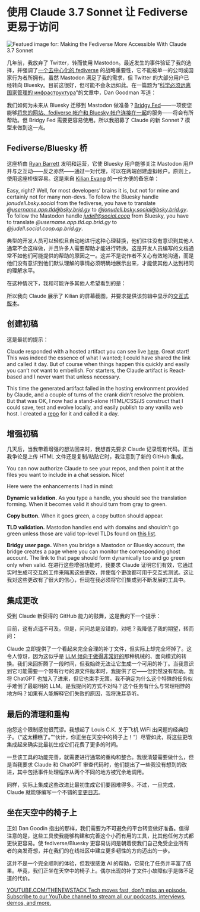 # 使用 Claude 3.7 Sonnet 让 Fediverse 更易于访问

![Featued image for: Making the Fediverse More Accessible With Claude 3.7 Sonnet](https://cdn.thenewstack.io/media/2025/03/86acb995-joshua-earle-jypu1ftddwk-unsplashb-1024x576.jpg)

几年前，我放弃了 Twitter，转而使用 Mastodon。最近发生的事件验证了我的选择，并强调了[一个去中心化的 fediverse](https://thenewstack.io/the-fediverse-points-to-our-social-media-future-post-musk/) 的战略重要性，它不能被单一的公司或国家行为者所拥有。虽然 Mastodon 满足了我的需求，但 Twitter 的大部分用户已经转向 Bluesky。目前这很好，但可能不会永远如此。在一篇题为“[科学必须远离国家管理的 инфраструктура](https://www.thetransmitter.org/policy/science-must-step-away-from-nationally-managed-infrastructure/)”的文章中，Dan Goodman 写道：

我们如何为未来从 Bluesky 迁移到 Mastodon 做准备？[Bridgy Fed](https://fed.brid.gy/)——一项使您能够[将您的网站、fediverse 帐户和 Bluesky 帐户连接在一起](https://thenewstack.io/bridge-building-the-state-of-the-open-web-heading-into-2025/)的服务——将会有所帮助。但 Bridgy Fed 需要更容易使用。所以我招募了 Claude 的新 Sonnet 7 模型来做到这一点。

## Fediverse/Bluesky 桥

这座桥由 [Ryan Barrett](https://snarfed.org/) 发明和运营，它使 Bluesky 用户能够关注 Mastodon 用户并与之互动——反之亦然——通过一对代理，可以在两端创建虚拟帐户。原则上，使用这座桥很容易。这是来自 [Kilian Evang](https://kilian.evang.name/) 的一份方便的备忘单：

Easy, right? Well, for most developers’ brains it is, but not for mine and certainly not for many non-devs. To follow the Bluesky handle *jonudell.bsky.social* from the fediverse, you have to translate *@username.app.tld@bsky.brid.gy* to *@jonudell.bsky.social@bsky.brid.gy*. To follow the Mastodon handle *judell@social.coop* from Bluesky, you have to translate *@username.app.tld.ap.brid.gy* to *@judell.social.coop.ap.brid.gy*.

典型的开发人员可以轻松且自动地进行这种心理替换，他们往往没有意识到其他人通常不会这样做，并且许多人需要帮助才能进行转换。这是开发人员编写的文档通常不如他们可能提供的帮助的原因之一。这并不是说作者不关心有效地沟通，而是他们没有意识到他们默认理解的事情必须明确地展示出来，才能使其他人达到相同的理解水平。

在这种情况下，我和可能许多其他人希望看到的是：

所以我向 Claude 展示了 Kilian 的屏幕截图，并要求提供该剪辑中显示的[交互式版本](https://jonudell.info/fedi-bsky-interactive-cheatsheet/)。

## 创建初稿

这是最初的提示：

Claude responded with a hosted artifact you can see live [here](https://claude.site/artifacts/a6e31cb1-ce17-4042-b79c-6b6afa27a0c7). Great start! This was indeed the essence of what I wanted; I could have shared the link and called it day. But of course when things happen this quickly and easily you can’t *not* want to embellish. For starters, the Claude artifact is React-based and I never want that unless necessary.

This time the generated artifact failed in the hosting environment provided by Claude, and a couple of turns of the crank didn’t resolve the problem. But that was OK, I now had a stand-alone HTML/CSS/JS construct that I could save, test and evolve locally, and easily publish to any vanilla web host. I created a [repo](https://github.com/judell/fedi-bsky-bridge-interactive-cheatsheet) for it and called it a day.

## 增强初稿

几天后，当我带着增强的想法回来时，我想首先要求 Claude 记录现有代码。正当我争论是上传 HTML 文件还是复制/粘贴它时，我注意到了新的 GitHub 集成。

You can now authorize Claude to see your repos, and then point it at the files you want to include in a chat session. Nice!

Here were the enhancements I had in mind:

**Dynamic validation.** As you type a handle, you should see the translation forming. When it becomes valid it should turn from gray to green.

**Copy button.** When it goes green, a copy button should appear.

**TLD validation.** Mastodon handles end with domains and shouldn’t go green unless those are valid top-level TLDs found on [this list](https://data.iana.org/TLD/tlds-alpha-by-domain.txt).

**Bridgy user page.** When you bridge a Mastodon or Bluesky account, the bridge creates a page where you can monitor the corresponding ghost account. The link to that page should form dynamically too and go green only when valid.
在进行这些增强功能时，我要求 Claude 证明它们有效，它通过实时生成可交互的工件来隔离这些更改，并使每个更改都可用于交互式测试。这让我对这些更改有了很大的信心，但现在我必须将它们集成到不断发展的工具中。

## 集成更改

受到 Claude 新获得的 GitHub 能力的鼓舞，这是我的下一个提示：

目前，这有点遥不可及。但是，问问总是没错的，对吧？我降低了我的期望，转而问：

Claude 立即提供了一个看起来完全合理的补丁文件，但实际上却完全坏掉了。这令人惊讶，因为这似乎是 [LLM 倾向于做得非常好的](https://thenewstack.io/choosing-when-to-use-or-not-use-llms-as-a-developer/)那种机械的、面向模式的转换。我们来回折腾了一段时间，但我始终无法让它生成一个可用的补丁。当我意识到它可能需要一个带有行号的源文件版本时，我提供了它——但仍然没有帮助。我将 ChatGPT 也加入了进来，但它也束手无策。我不确定为什么这个特殊的任务似乎难倒了最聪明的 LLM。是我提问的方式不对吗？这个任务有什么与常理相悖的地方吗？如果有人能解释它们失败的原因，我将洗耳恭听。

## 最后的清理和重构

抱怨这个限制感觉很荒谬。我想起了 Louis C.K. 关于飞机 WiFi 出问题的经典段子。（“这太糟糕了。”“伙计，你正坐在天空中的椅子上！”）尽管如此，将这些更改集成起来确实比最初生成它们花费了更多的时间。

一旦该工具的功能完善，就需要进行通常的重构和整合。我很清楚需要做什么，但是当我要求 Claude 和 ChatGPT 审查代码时，他们提出了一些我没有想到的改进，其中包括事件处理程序从两个不同的地方被冗余地调用。

同样，实际上集成这些改进比最初生成它们要困难得多。不过，一旦完成，Claude 就能够编写一个不错的[变更日志](https://github.com/judell/fedi-bsky-bridge-interactive-cheatsheet/blob/main/CHANGELOG.md)。

## 坐在天空中的椅子上

正如 Dan Goodin 指出的那样，我们需要为不可避免的平台转变做好准备。值得注意的是，这些工具使我能够构建和完善这个小而有用的工具，比其他任何方式都更快更容易。使 fediverse/Bluesky 更容易访问是朝着使我们自己免受企业所有者的突发奇想，并在我们的在线社区中建立更多韧性的方向迈出的一步。

这并不是一个完全顺利的体验，但我很感激 AI 的帮助，它简化了任务并丰富了结果。毕竟，我们正坐在天空中的椅子上。偶尔出现的补丁文件小故障似乎是微不足道的代价。

[
YOUTUBE.COM/THENEWSTACK
Tech moves fast, don't miss an episode. Subscribe to our YouTube
channel to stream all our podcasts, interviews, demos, and more.
](https://youtube.com/thenewstack?sub_confirmation=1)